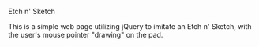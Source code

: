 Etch n' Sketch

This is a simple web page utilizing jQuery to imitate an Etch n' Sketch, with the user's mouse pointer "drawing" on the pad.